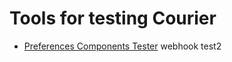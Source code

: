 # Tools for testing Courier

- [Preferences Components Tester](./window-preferences.html)
webhook test2